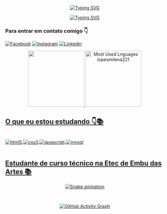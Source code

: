 <div id="badges"  align="center">

[![Typing SVG](https://readme-typing-svg.herokuapp.com?font=Roboto&size=27&duration=5005&color=880D6B&center=falso&vCenter=falso&lines=Hi!+Welcome+To+My+Profile+%F0%9F%92%96%F0%9F%93%9A)](https://git.io/typing-svg)
  </div> 
  <div id="badges"  align="center">

[![Typing SVG](http://i.picasion.com/gl/92/g1nr.gif)](https://github.com/lopesmilena221)

  </div>

### Para entrar em contato comigo 👇

[![Facebook](https://img.shields.io/badge/Facebook-1877F2?style=for-the-badge&logo=facebook&logoColor=white)](https://www.facebook.com/lopesmilena221/)
[![Instagram](https://img.shields.io/badge/Instagram-E4405F?style=for-the-badge&logo=instagram&logoColor=white)](https://www.instagram.com/lopesmilena221/)
[![Linkedin](https://img.shields.io/badge/LinkedIn-0077B5?style=for-the-badge&logo=linkedin&logoColor=white)](https://www.linkedin.com/in/milena-lopes-598bb4233/)

<div id="badges" align="center">
 <a href="https://github.com/lopesmilena221">
  <img height="177em" src="https://github-readme-stats.vercel.app/api?username=lopesmilena221&show_icons=true&theme=synthwave&include_all_commits=true&count_private=true"/>
  <img height="177em" src="https://github-readme-stats.vercel.app/api/top-langs/?username=lopesmilena221&layout=compact&theme=synthwave" alt="Most Used Lnguages lopesmilena221" />
  </div>

## O que eu estou estudando 👇📚

<div style="display: inline_block"></br>
<img align="center" alt="html5" src="https://img.shields.io/badge/HTML5-E34F26?style=for-the-badge&logo=html5&logoColor=white">
<img align="center" alt="css3" src="https://img.shields.io/badge/CSS3-1572B6?style=for-the-badge&logo=css3&logoColor=white">
<img align="center" alt="javascript" src="https://img.shields.io/badge/JavaScript-F7DF1E?style=for-the-badge&logo=javascript&logoColor=black">
<img align="center" alt="mysql" src="https://img.shields.io/badge/MySQL-00000F?style=for-the-badge&logo=mysql&logoColor=white">
</div>
</br>

## Estudante de curso técnico na Etec de Embu das Artes 📚

 <div align="center">
  
  ![Snake animation](https://github.com/lopesmilena221/lopesmilena221/blob/output/github-contribution-grid-snake.svg)
  </div>
  
</br>
<div id="badges"  align="center">

![GitHub Activity Graph](https://activity-graph.herokuapp.com/graph?username=lopesmilena221&bg_color=4444444&color=00ffff&line=00ffff&point=ffffff&area=true&hide_border=false)

</div>
